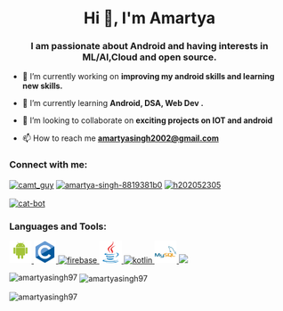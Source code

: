 <h1 align="center">Hi 👋, I'm Amartya</h1>
<h3 align="center">I am passionate about Android and having interests in ML/AI,Cloud and open source.</h3>

- 🔭 I’m currently working on **improving my android skills and learning new skills.**

- 🌱 I’m currently learning **Android, DSA, Web Dev .**

- 👯 I’m looking to collaborate on **exciting projects on IOT and android**

- 📫 How to reach me **amartyasingh2002@gmail.com**

<h3 align="left">Connect with me:</h3>
<p align="left">
<a href="https://twitter.com/camt_guy" target="blank"><img align="center" src="https://raw.githubusercontent.com/rahuldkjain/github-profile-readme-generator/master/src/images/icons/Social/twitter.svg" alt="camt_guy" height="30" width="40" /></a>
<a href="https://linkedin.com/in/amartya-singh-8819381b0" target="blank"><img align="center" src="https://raw.githubusercontent.com/rahuldkjain/github-profile-readme-generator/master/src/images/icons/Social/linked-in-alt.svg" alt="amartya-singh-8819381b0" height="30" width="40" /></a>
<a href="https://www.hackerrank.com/h202052305" target="blank"><img align="center" src="https://raw.githubusercontent.com/rahuldkjain/github-profile-readme-generator/master/src/images/icons/Social/hackerrank.svg" alt="h202052305" height="30" width="40" /></a>
  
<a href="https://www.leetcode.com/cat-bot" target="blank"><img align="center" src="https://raw.githubusercontent.com/rahuldkjain/github-profile-readme-generator/master/src/images/icons/Social/leet-code.svg" alt="cat-bot" height="30" width="40" /></a>
</p>

<h3 align="left">Languages and Tools:</h3>
<p align="left"> <a href="https://developer.android.com" target="_blank" rel="noreferrer"> <img src="https://raw.githubusercontent.com/devicons/devicon/master/icons/android/android-original-wordmark.svg" alt="android" width="40" height="40"/> </a> <a href="https://www.cprogramming.com/" target="_blank" rel="noreferrer"> <img src="https://raw.githubusercontent.com/devicons/devicon/master/icons/c/c-original.svg" alt="c" width="40" height="40"/> </a> <a href="https://firebase.google.com/" target="_blank" rel="noreferrer"> <img src="https://www.vectorlogo.zone/logos/firebase/firebase-icon.svg" alt="firebase" width="40" height="40"/> </a> <a href="https://www.java.com" target="_blank" rel="noreferrer"> <img src="https://raw.githubusercontent.com/devicons/devicon/master/icons/java/java-original.svg" alt="java" width="40" height="40"/> </a> <a href="https://kotlinlang.org" target="_blank" rel="noreferrer"> <img src="https://www.vectorlogo.zone/logos/kotlinlang/kotlinlang-icon.svg" alt="kotlin" width="40" height="40"/> </a> <a href="https://www.mysql.com/" target="_blank" rel="noreferrer"> <img src="https://raw.githubusercontent.com/devicons/devicon/master/icons/mysql/mysql-original-wordmark.svg" alt="mysql" width="40" height="40"/> </a>
<a href= https://github.com/AkhileshManda?tab=repositories&q=&type=&language=python&sort= > <img width ='32px' src ='https://raw.githubusercontent.com/rahulbanerjee26/githubAboutMeGenerator/main/icons/python.svg'> </a></p>

<p><img align="left" src="https://github-readme-stats.vercel.app/api/top-langs?username=amartyasingh97&show_icons=true&locale=en&layout=compact" alt="amartyasingh97" /></p>

<p>&nbsp;<img align="center" src="https://github-readme-stats.vercel.app/api?username=amartyasingh97&show_icons=true&locale=en" alt="amartyasingh97" /></p>

<p><img align="center" src="https://github-readme-streak-stats.herokuapp.com/?user=amartyasingh97&" alt="amartyasingh97" /></p>

